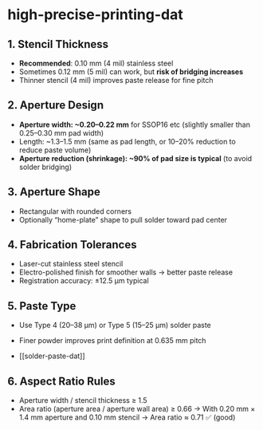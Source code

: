 
# high-precise-printing-dat

## 1. Stencil Thickness
- **Recommended**: 0.10 mm (4 mil) stainless steel
- Sometimes 0.12 mm (5 mil) can work, but **risk of bridging increases**
- Thinner stencil (4 mil) improves paste release for fine pitch

## 2. Aperture Design
- **Aperture width: ~0.20–0.22 mm** for SSOP16 etc (slightly smaller than 0.25–0.30 mm pad width)
- Length: ~1.3–1.5 mm (same as pad length, or 10–20% reduction to reduce paste volume)
- **Aperture reduction (shrinkage): ~90% of pad size is typical** (to avoid solder bridging)

## 3. Aperture Shape
- Rectangular with rounded corners
- Optionally “home-plate” shape to pull solder toward pad center

## 4. Fabrication Tolerances
- Laser-cut stainless steel stencil
- Electro-polished finish for smoother walls → better paste release
- Registration accuracy: ±12.5 µm typical

## 5. Paste Type
- Use Type 4 (20–38 µm) or Type 5 (15–25 µm) solder paste
- Finer powder improves print definition at 0.635 mm pitch

- [[solder-paste-dat]]

## 6. Aspect Ratio Rules

- Aperture width / stencil thickness ≥ 1.5
- Area ratio (aperture area / aperture wall area) ≥ 0.66
  → With 0.20 mm × 1.4 mm aperture and 0.10 mm stencil → Area ratio ≈ 0.71 ✅ (good)